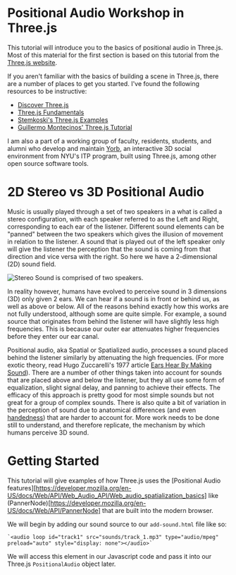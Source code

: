 # Positional Audio Workshop in Three.js

This tutorial will introduce you to the basics of positional audio in Three.js.  Most of this material for the first section is based on this tutorial from the [Three.js website](https://threejs.org/examples/webaudio_orientation.html).

If you aren't familiar with the basics of building a scene in Three.js, there are a number of places to get you started.  I've found the following resources to be instructive:
  - [Discover Three.js](https://discoverthreejs.com/book/first-steps/first-scene/)
  - [Three.js Fundamentals](https://threejsfundamentals.org/threejs/lessons/threejs-fundamentals.html)
  - [Stemkoski's Three.js Examples](https://stemkoski.github.io/Three.js/)
  - [Guillermo Montecinos' Three.js Tutorial](https://github.com/guillemontecinos/itp-residency-2020-2021/blob/master/three-js/tutorials/01-intro-to-threejs/intro-to-threejs.md)

I am also a part of a working group of faculty, residents, students, and alumni who develop and maintain [Yorb](https://yorb.itp.io), an interactive 3D social environment from NYU's ITP program, built using Three.js, among other open source software tools.  

# 2D Stereo vs 3D Positional Audio

Music is usually played through a set of two speakers in a what is called a stereo configuration, with each speaker referred to as the Left and Right, corresponding to each ear of the listener.  Different sound elements can be "panned" between the two speakers which gives the illusion of movement in relation to the listener.  A sound that is played out of the left speaker only will give the listener the perception that the sound is coming from that direction and vice versa with the right.  So here we have a 2-dimensional (2D) sound field.  

  ![Stereo Sound is comprised of two speakers.](/assets/images/stero-sound-left-right.png)

In reality however, humans have evolved to perceive sound in 3 dimensions (3D) only given 2 ears.  We can hear if a sound is in front or behind us, as well as above or below.  All of the reasons behind exactly how this works are not fully understood, although some are quite simple. For example, a sound source that originates from behind the listener will have slightly less high frequencies.  This is because our outer ear attenuates higher frequencies before they enter our ear canal.

Positional audio, aka Spatial or Spatialized audio, processes a sound placed behind the listener similarly by attenuating the high frequencies.  (For more exotic theory, read Hugo Zuccarelli's 1977 article [Ears Hear By Making Sound](https://books.google.com/books?id=YFjTMckHfuwC&lpg=PA438&ots=HR5y5ziMkE&dq=the%20ears%20hear%20by%20making%20sound%20zuccarelli&pg=PA438#v=onepage&q=the%20ears%20hear%20by%20making%20sound%20zuccarelli&f=false)). There are a number of other things taken into account for sounds that are placed above and below the listener, but they all use some form of equalization, slight signal delay, and panning to achieve their effects.  The efficacy of this approach is pretty good for most simple sounds but not great for a group of complex sounds.  There is also quite a bit of variation in the perception of sound due to anatomical differences (and even [handedness](https://www.youtube.com/watch?v=OiW8gzBGz1A&ab_channel=CaseyConnor)) that are harder to account for.  More work needs to be done still to understand, and therefore replicate, the mechanism by which humans perceive 3D sound.

# Getting Started

This tutorial will give examples of how Three.js uses the [Positional Audio features][https://developer.mozilla.org/en-US/docs/Web/API/Web_Audio_API/Web_audio_spatialization_basics] like (PannerNode)[https://developer.mozilla.org/en-US/docs/Web/API/PannerNode] that are built into the modern browser.

We will begin by adding our sound source to our `add-sound.html` file like so:

    `<audio loop id="track1" src="sounds/track_1.mp3" type="audio/mpeg" preload="auto" style="display: none"></audio>`

We will access this element in our Javascript code and pass it into our Three.js `PositionalAudio` object later.
